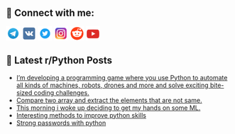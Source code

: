 ## 🔎 Connect with me:
[<img src="https://github.com/bullbesh/bullbesh/blob/main/images/Telegram.png" width="32" height="32" />](https://t.me/bullbesh)
[<img src="https://github.com/bullbesh/bullbesh/blob/main/images/VK.png" width="32" height="32" />](https://vk.com/bullbesh)
[<img src="https://github.com/bullbesh/bullbesh/blob/main/images/Twitter.png" width="32" height="32" />](https://twitter.com/bullbesh1)
[<img src="https://github.com/bullbesh/bullbesh/blob/main/images/Instagram.png" width="32" height="32" />](https://www.instagram.com/bullbesh)
[<img src="https://github.com/bullbesh/bullbesh/blob/main/images/Reddit.png" width="32" height="32" />](https://www.reddit.com/user/bullbesh)
[<img src="https://github.com/bullbesh/bullbesh/blob/main/images/YouTube.png" width="32" height="32" />](https://www.youtube.com/channel/UCtfjRs6uzgq5mfm8S06WTcg)

## 📕 Latest r/Python Posts
<!-- BLOG-POST-LIST:START -->
- [I’m developing a programming game where you use Python to automate all kinds of machines, robots, drones and more and solve exciting bite-sized coding challenges.](https://www.reddit.com/r/Python/comments/10qv40g/im_developing_a_programming_game_where_you_use/)
- [Compare two array and extract the elements that are not same.](https://www.reddit.com/r/Python/comments/10qtl57/compare_two_array_and_extract_the_elements_that/)
- [This morning i woke up deciding to get my hands on some ML.](https://www.reddit.com/r/Python/comments/10qsmhx/this_morning_i_woke_up_deciding_to_get_my_hands/)
- [Interesting methods to improve python skills](https://www.reddit.com/r/Python/comments/10qsdzq/interesting_methods_to_improve_python_skills/)
- [Strong passwords with python](https://www.reddit.com/r/Python/comments/10qsaex/strong_passwords_with_python/)
<!-- BLOG-POST-LIST:END -->
